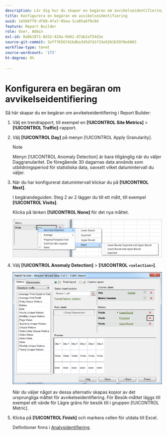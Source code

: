 ```yaml
---
description: Lär dig hur du skapar en begäran om avvikelseidentifiering i Report Builder.
title: Konfigurera en begäran om avvikelseidentifiering
uuid: 1e504ff9-df88-4fa7-95ea-1ca05a6f9c0d
feature: Report Builder
role: User, Admin
exl-id: 0a8b1971-8d32-424a-9d41-d7ab2af54d1e
source-git-commit: 2eff7656741bdba3d5d7d1f33e9261b59f8e6083
workflow-type: tm+mt
source-wordcount: '173'
ht-degree: 0%

---
```


# Konfigurera en begäran om avvikelseidentifiering

Så här skapar du en begäran om avvikelseidentifiering i Report Builder:

1. Välj en trendrapport, till exempel en **[!UICONTROL Site Metrics]** > **[!UICONTROL Traffic]**-rapport.
1. Välj **[!UICONTROL Day]** på menyn [!UICONTROL Apply Granularity].

   >[!NOTE]
   >
   >Menyn [!UICONTROL Anomaly Detection] är bara tillgänglig när du väljer Daggranularitet. De föregående 30 dagarnas data används som utbildningsperiod för statistiska data, oavsett vilket datumintervall du väljer.

1. När du har konfigurerat datumintervall klickar du på **[!UICONTROL Next]**.

   I begärandeguiden: Steg 2 av 2 lägger du till ett mått, till exempel **[!UICONTROL Visits]**.

   Klicka på länken **[!UICONTROL None]** för det nya måttet.

   ![Skärmbild som visar avvikelseidentifiering infogar och infogar sedan alternativ för nedre och övre gräns och förväntas.](assets/anomaly_select.png)

1. Välj **[!UICONTROL Anomaly Detection]** > **[!UICONTROL `<selection>`]**.

   ![Skärmbild som visar Request Wizard Step 2 - Trafikrapport.](assets/anomaly_visit.png)

   När du väljer något av dessa alternativ skapas kopior av det ursprungliga måttet för avvikelseidentifiering. För Besök-måttet läggs till exempel ett värde för Lägre gräns för besök till i gruppen [!UICONTROL Metric].
1. Klicka på **[!UICONTROL Finish]** och markera cellen för utdata till Excel.

   Definitioner finns i [Analysidentifiering](/help/analyze/analysis-workspace/c-anomaly-detection/anomaly-detection.md).
